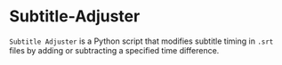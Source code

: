 # Subtitle-Adjuster
`Subtitle Adjuster` is a Python script that modifies subtitle timing in `.srt` files by adding or subtracting a specified time difference.
